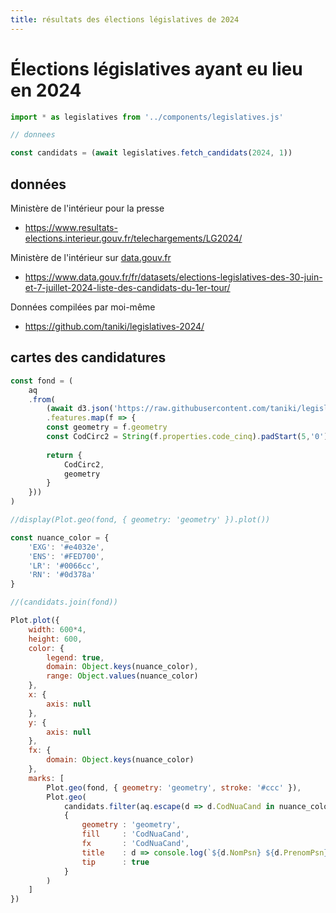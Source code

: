 ```yaml
---
title: résultats des élections législatives de 2024
---
```


# Élections législatives ayant eu lieu en 2024

```js
import * as legislatives from '../components/legislatives.js'
```

```js
// donnees

const candidats = (await legislatives.fetch_candidats(2024, 1))
```

## données

<div class="grid grid-cols-2" style="grid-auto-rows: auto;">

<div class="card">

Ministère de l'intérieur pour la presse
- https://www.resultats-elections.interieur.gouv.fr/telechargements/LG2024/
	
</div>
<div class="card">

Ministère de l'intérieur sur [data.gouv.fr](https://data.gouv.fr)

- https://www.data.gouv.fr/fr/datasets/elections-legislatives-des-30-juin-et-7-juillet-2024-liste-des-candidats-du-1er-tour/

</div>
<div class="card">

Données compilées par moi-même

- https://github.com/taniki/legislatives-2024/

</div>
</div>


## cartes des candidatures

```js
const fond = (
	aq
	.from(
		(await d3.json('https://raw.githubusercontent.com/taniki/legislatives-2024/main/sources/fond_circonscriptions_legislatives.geojson', { autoType: false }))
		.features.map(f => {
		const geometry = f.geometry
		const CodCirc2 = String(f.properties.code_cinq).padStart(5,'0')
		
		return {
			CodCirc2,
			geometry
		}
	}))
)

//display(Plot.geo(fond, { geometry: 'geometry' }).plot())
```

```js
const nuance_color = {
	'EXG': '#e4032e',
	'ENS': '#FED700',
	'LR': '#0066cc',
	'RN': '#0d378a'
}
```

```js
//(candidats.join(fond))

Plot.plot({
	width: 600*4,
	height: 600,
	color: {
		legend: true,
		domain: Object.keys(nuance_color),
		range: Object.values(nuance_color)
	},
	x: {
		axis: null
	},
	y: {
		axis: null
	},
	fx: {
		domain: Object.keys(nuance_color)
	},
	marks: [
		Plot.geo(fond, { geometry: 'geometry', stroke: '#ccc' }),
		Plot.geo(
			candidats.filter(aq.escape(d => d.CodNuaCand in nuance_color)).join(fond),
			{
				geometry : 'geometry',
				fill	 : 'CodNuaCand',
				fx 		 : 'CodNuaCand',
				title	 : d => console.log(`${d.NomPsn} ${d.PrenomPsn} (${d.LibNua})`),
				tip  	 : true
			}
		)
	]
})
```